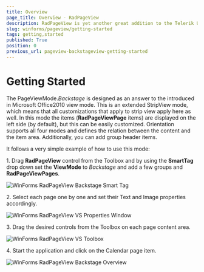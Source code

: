 ```yaml
---
title: Overview
page_title: Overview - RadPageView
description: RadPageView is yet another great addition to the Telerik UI for WinForms suite. As the name implies, this control layouts pages of subcontrols in different views.
slug: winforms/pageview/getting-started
tags: getting,started
published: True
position: 0
previous_url: pageview-backstageview-getting-started
---
```


# Getting Started
 
The PageViewMode.*Backstage* is designed as an answer to the introduced in Microsoft Office2010 view mode. This is an extended StripView mode, which means that all customizations that apply to strip view apply here as well. In this mode the items (**RadPageViewPage** items) are displayed on the left side (by default), but this can be easily customized. Orientation supports all four modes and defines the relation between the content and the item area.  Additionally, you can add group header items.

It follows a very simple example of how to use this mode:

1\. Drag **RadPageView** control from the Toolbox and by using the **SmartTag** drop down set the **ViewMode** to *Backstage* and add a few groups and **RadPageViewPages**.

![WinForms RadPageView Backstage Smart Tag](images/pageview-backstageview-getting-started001.png)

2\. Select each page one by one and set their Text and Image properties accordingly.

![WinForms RadPageView VS Properties Window](images/pageview-backstageview-getting-started002.png)

3\. Drag the desired controls from the Toolbox on each page content area.

![WinForms RadPageView VS Toolbox](images/pageview-backstageview-getting-started003.png)

4\. Start the application and click on the Calendar page item.

![WinForms RadPageView Backstage Overview](images/pageview-backstageview-getting-started004.png)
